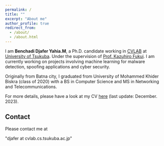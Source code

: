```yaml
---
permalink: /
title: ""
excerpt: "About me"
author_profile: true
redirect_from: 
  - /about/
  - /about.html
---
```


I am **Benchadi Djafer Yahia.M**, a Ph.D. candidate working in [CVLAB](https://en.home.cvlab.cs.tsukuba.ac.jp/) at [University of Tsukuba](https://www.tsukuba.ac.jp/en/). Under the supervision of [Prof. Kazuhiro Fukui](https://scholar.google.com/citations?user=sHcEkmAAAAAJ&hl=en). I am currently working on projects involving machine learning for malware detection, spoofing applications and cyber security. 

Originally from Batna city, I graduated from University of Mohammed Khider Biskra (class of 2020) with a BS in Computer Science and MS in Networking and Telecommunications. 

For more details, please have a look at my CV [here](https://github.com/Djaferbenchadi/djafer.github.io/tree/master/files/CV.pdf) (last update: December. 2023).



## Contact
Please contact me at

&quot;djafer at cvlab.cs.tsukuba.ac.jp&quot;
